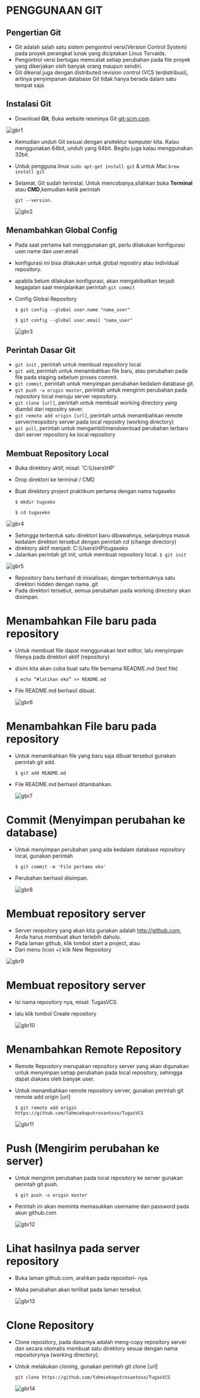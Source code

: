 # PENGGUNAAN GIT

## Pengertian Git
* Git adalah salah satu sistem pengontrol versi(Version Control System) pada proyek perangkat lunak yang diciptakan Linus Torvalds.
* Pengontrol versi bertugas memcatat setiap perubahan pada file proyek yang dikerjakan oleh banyak orang maupun sendiri.
* Git dikenal juga dengan distributed revision control (VCS terdistribusi), artinya penyimpanan database Git tidak hanya berada dalam satu tempat saja.

## Instalasi Git
* Download **Git**, Buka website resminya Git [git-scm.com](https://git-scm.com).

![gbr1](Gambar/Gambar1.png)


* Kemudian unduh Git sesuai dengan arsitektur komputer kita. Kalau menggunakan 64bit, unduh yang 64bit. Begitu juga kalau menggunakan 32bit.
* Untuk pengguna linux ``sudo apt-get install git`` & untuk Mac ``brew install git``
* Selamat, Git sudah terinstal. Untuk mencobanya,silahkan buka **Terminal** atau **CMD**,kemudian ketik perintah

  ``git --version.``

  ![gbr2](Gambar/Gambar2.PNG)

## Menambahkan Global Config
* Pada saat pertama kali menggunakan git, perlu dilakukan konfigurasi
user.name dan user.email
* konfigurasi ini bisa dilakukan untuk global repostiry atau individual
repository.
* apabila belum dilakukan konfigurasi, akan mengakibatkan terjadi
kegagalan saat menjalankan perintah ```git commit```
* Config Global Repository

  ``$ git config --global user.name "nama_user"``

  ``$ git config --global user.email "nama_user"``

  ![gbr3](Gambar/Gambar3.PNG)

## Perintah Dasar Git
* ``git init`` , perintah untuk membuat repository local
* ``git add``, perintah untuk menambahkan file baru, atau perubahan pada file
pada staging sebelum proses commit.
* ``git commit``, perintah untuk menyimpan perubahan kedalam database git.
* ``git push -u origin master``, perintah untuk mengirim perubahan pada repository local menuju server repository.
* ``git clone [url]``, perintah untuk membuat working directory yang diambil dari repositry sever.
* ``git remote add origin [url]``, perintah untuk menambahkan remote server/reopsitory server pada local repositry (working directory)
* ``git pull``, perintah untuk mengambil/mendownload perubahan terbaru dari server repository ke local repository

## Membuat Repository Local
* Buka direktory aktif, misal: 'C:\Users\HP\'
* Drop direktori ke terminal / CMD
* Buat direktory project praktikum pertama dengan nama tugaseko

  ``$ mkdir tugseko``

  ``$ cd tugaseko``

![gbr4](Gambar/Gambar4.PNG)

* Sehingga terbentuk satu direktori baru dibawahnya, selanjutnya masuk kedalam direktori tersebut dengan perintah cd (change directory)
* direktory aktif menjadi: C:\Users\HP\tugaseko
* Jalankan perintah git init, untuk membuat repository local.
``$ git init``

![gbr5](Gambar/Gambar5.PNG)
* Repository baru berhasil di inisialisasi, dengan terbentuknya satu direktori hidden dengan nama .git
* Pada direktori tersebut, semua perubahan pada working directory akan disimpan.

# Menambahkan File baru pada repository
* Untuk membuat file dapat menggunakan text editor, lalu menyimpan filenya pada direktori aktif (repository)
* disini kita akan coba buat satu file bernama README.md (text file)

  ``$ echo “#latihan eko” >> README.md``

* File README.md berhasil dibuat.

  ![gbr6](Gambar/Gambar6.PNG)

# Menambahkan File baru pada repository
* Untuk menambahkan file yang baru saja dibuat tersebut gunakan perintah git add.

  ``$ git add README.md``

* File README.md berhasil ditambahkan.

  ![gbr7](Gambar/Gambar7.PNG)

# Commit (Menyimpan perubahan ke database)
* Untuk menyimpan perubahan yang ada kedalam database repository local, gunakan perintah

  ``$ git commit -m 'File pertama eko'``

* Perubahan berhasil disimpan.

  ![gbr8](Gambar/Gambar8.PNG)

# Membuat repository server
* Server reopsitory yang akan kita gunakan adalah http://github.com, Anda harus membuat akun terlebih dahulu.
* Pada laman github, klik tombol start a project, atau
* Dari menu (icon +) klik New Repository

![gbr9](Gambar/Gambar9.PNG)

# Membuat repository server
* Isi nama repository nya, misal: TugasVCS
* lalu klik tombol Create repository

  ![gbr10](Gambar/Gambar10.PNG)

# Menambahkan Remote Repository
* Remote Repository merupakan repository server yang akan digunakan untuk menyimpan setiap perubahan pada local repository, sehingga dapat diakses oleh banyak user.
* Untuk menambahkan remote repository server, gunakan perintah git remote add origin [url]

  ``$ git remote add origin https://github.com/fahmiekoputrosantoso/TugasVCS``

  ![gbr11](Gambar/Gambar11.PNG)

# Push (Mengirim perubahan ke server)
* Untuk mengirim perubahan pada local repository ke server gunakan perintah git push.

  ``$ git push -u origin master``

* Perintah ini akan meminta memasukkan username dan password pada akun github.com

  ![gbr12](Gambar/Gambar12.PNG)

# Lihat hasilnya pada server repository
* Buka laman github.com, arahkan pada repositori- nya.
* Maka perubahan akan terlihat pada laman tersebut.

  ![gbr13](Gambar/Gambar13.PNG)

# Clone Repository
* Clone repository, pada dasarnya adalah meng-copy repository server dan secara otomatis membuat satu direktory sesuai dengan nama repositorynya (working directory).
* Untuk melakukan cloning, gunakan perintah git clone [url]

  ``git clone https://github.com/fahmiekoputrosantoso/TugasVCS``

  ![gbr14](Gambar/Gambar16.PNG)
